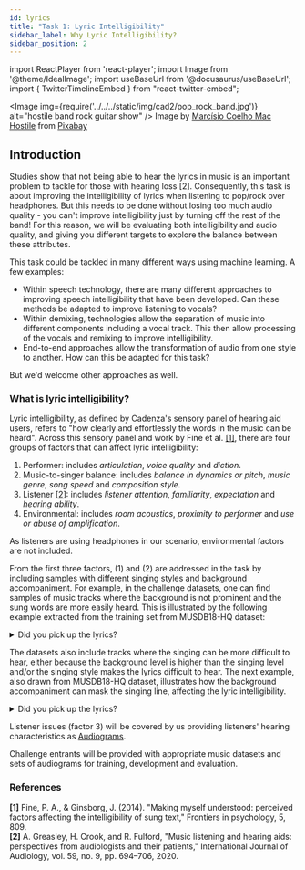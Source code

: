 ```yaml
---
id: lyrics
title: "Task 1: Lyric Intelligibility"
sidebar_label: Why Lyric Intelligibility?
sidebar_position: 2
---
```

import ReactPlayer from 'react-player';
import Image from '@theme/IdealImage';
import useBaseUrl from '@docusaurus/useBaseUrl';
import { TwitterTimelineEmbed } from "react-twitter-embed";

<Image img={require('../../../static/img/cad2/pop_rock_band.jpg')} alt="hostile band rock guitar show" />
Image by <a href="https://pixabay.com/users/marcisio-1043956/?utm_source=link-attribution&utm_medium=referral&utm_campaign=image&utm_content=886041" target="_blank">Marcísio Coelho Mac Hostile</a> from <a href="https://pixabay.com//?utm_source=link-attribution&utm_medium=referral&utm_campaign=image&utm_content=886041" target="_blank">Pixabay</a>

## Introduction

Studies show that not being able to hear the lyrics in music is an important problem to tackle for those with hearing loss [2]. Consequently, this task is about improving the intelligibility of lyrics when
listening to pop/rock over headphones. But this needs to be done without losing too much audio quality - you can't improve intelligibility just by turning off the rest of the band! For this reason, we will be evaluating both intelligibility and audio quality, and giving you different targets to explore the balance between these attributes.

This task could be tackled in many different ways using machine learning. A few examples:
- Within speech technology, there are many different approaches to improving speech intelligibility that have been developed. Can these methods be adapted to improve listening to vocals?
- Within demixing, technologies allow the separation of music into different components including a vocal track. This then allow processing of the vocals and remixing to improve intelligibility.
- End-to-end approaches allow the transformation of audio from one style to another. How can this be adapted for this task?

But we'd welcome other approaches as well.

### What is lyric intelligibility?

Lyric intelligibility, as defined by Cadenza's sensory panel of hearing aid users, refers to "how clearly and effortlessly the words in the music can be heard".  Across this sensory panel and work by Fine et al. [[1]](#refs), there are four groups of factors that can affect lyric intelligibility:

1. Performer: includes _articulation_, _voice quality_ and _diction_.
2. Music-to-singer balance: includes _balance in dynamics or pitch_, _music genre_, _song speed_ and _composition style_.
3. Listener [[2]](#refs): includes _listener attention_, _familiarity_, _expectation_ and _hearing ability_.
4. Environmental: includes _room acoustics_, _proximity to performer_ and _use or abuse of amplification_.

As listeners are using headphones in our scenario, environmental factors are not included.


From the first three factors, (1) and (2) are addressed in the task by including samples with different singing styles and background accompaniment. For example, in the challenge datasets, one can find samples of music tracks where the background is not prominent and the sung words are more easily heard. This is illustrated by the following example extracted from the training set from MUSDB18-HQ dataset:

<ReactPlayer pip controls volume="0.25" width="300px" height="50px" url='/audios/cad2/pop_slow.mp3' />  

<details>
<summary>Did you pick up the lyrics?</summary>

**Track Name:** Actions - South Of The Water  
**Lyrics:**  
&nbsp;&nbsp;my skin's falling off i'm breaking at the seeps  
&nbsp;&nbsp;he's holding me under and i can't breath


Transcriptions made by [[Schulze-Forster et al.]](#refs)

</details>

The datasets also include tracks where the singing can be more difficult to hear, either because the background level is higher than the singing level and/or the singing style makes the lyrics difficult to hear. The next example, also drawn from MUSDB18-HQ dataset, illustrates how the background accompaniment can mask the singing line, affecting the lyric intelligibility.

<ReactPlayer pip controls volume="0.25" width="300px" height="50px" url='/audios/cad2/rock_loud.mp3' />

<details>
<summary>Did you pick up the lyrics?</summary>

**Track Name:** Dark Ride - Burning Bridges  
**Lyrics:**  
&nbsp;&nbsp;burning bridges fire in my soul burning bridges forget about control  
&nbsp;&nbsp;burn those witches i am the only one  
&nbsp;&nbsp;burn the bridges i relied upon

Transcriptions made by [[Schulze-Forster et al.]](#refs)

</details>

Listener issues (factor 3) will be covered by us providing listeners' hearing characteristics
as [Audiograms](../../learning_resources/Hearing_impairment/edu_measuring_HI).

Challenge entrants will be provided with appropriate music datasets and sets of audiograms for training, development and evaluation.

### References
<a name="refs"></a>

**[1]** Fine, P. A., & Ginsborg, J. (2014). "Making myself understood: perceived factors affecting the intelligibility of sung text," Frontiers in psychology, 5, 809.  
**[2]** A. Greasley, H. Crook, and R. Fulford, "Music listening and hearing aids: perspectives from audiologists and their patients," International Journal of Audiology, vol. 59, no. 9, pp. 694–706, 2020.  